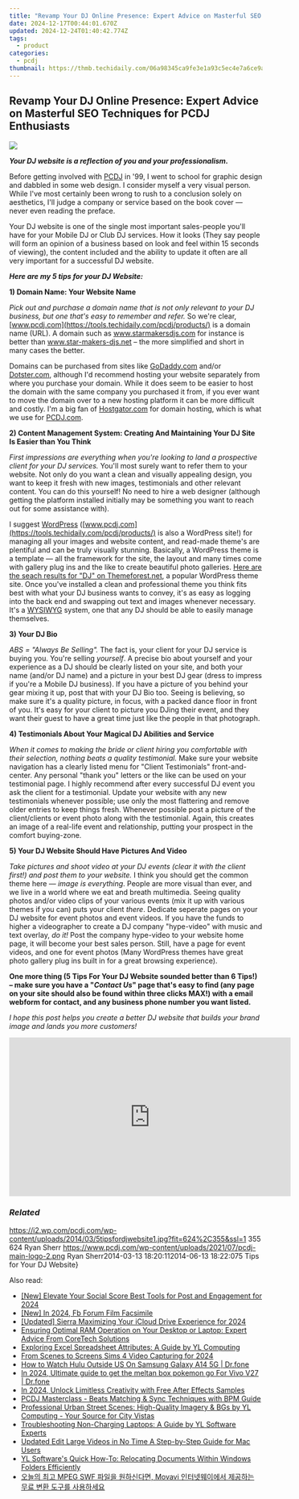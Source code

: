 ```yaml
---
title: "Revamp Your DJ Online Presence: Expert Advice on Masterful SEO Techniques for PCDJ Enthusiasts"
date: 2024-12-17T00:44:01.670Z
updated: 2024-12-24T01:40:42.774Z
tags:
  - product
categories:
  - pcdj
thumbnail: https://thmb.techidaily.com/06a98345ca9fe3e1a93c5ec4e7a6ce9ab8cdccc3cf8688a6e23a67576ab70a4f.jpg
---
```


## Revamp Your DJ Online Presence: Expert Advice on Masterful SEO Techniques for PCDJ Enthusiasts

[![](https://i2.wp.com/pcdj.com/wp-content/uploads/2014/03/5tipsfordjwebsite1.jpg?resize=624%2C270&ssl=1)](https://i2.wp.com/pcdj.com/wp-content/uploads/2014/03/5tipsfordjwebsite1.jpg?fit=624%2C355&ssl=1 "5tipsfordjwebsite")

  
_**Your DJ website is a reflection of you and your professionalism.**_ 

Before getting involved with [PCDJ](https://tools.techidaily.com/pcdj/products/) in '99, I went to school for graphic design and dabbled in some web design. I consider myself a very visual person.  While I've most certainly been wrong to rush to a conclusion solely on aesthetics, I'll judge a company or service based on the book cover — never even reading the preface. 

 Your DJ website is one of the single most important sales-people you'll have for your Mobile DJ or Club DJ services. How it looks (They say people will form an opinion of a business based on look and feel within 15 seconds of viewing), the content included and the ability to update it often are all very important for a successful DJ website.  

_**Here are my 5 tips for your DJ Website:**_  

**1) Domain Name: Your Website Name** 

_Pick out and purchase a domain name that is not only relevant to your DJ business, but one that's easy to remember and refer._  So we're clear, [www.pcdj.com](https://tools.techidaily.com/pcdj/products/) is a domain name (URL). A domain such as www.starmakersdjs.com for instance is better than www.star-makers-djs.net – the more simplified and short in many cases the better. 

 Domains can be purchased from sites like [GoDaddy.com](http://godaddy.com/) and/or [Dotster.com](http://dotster.com), although I'd recommend hosting your website separately from where you purchase your domain. While it does seem to be easier to host the domain with the same company you purchased it from, if you ever want to move the domain over to a new hosting platform it can be more difficult and costly. I'm a big fan of [Hostgator.com](http://hostgator.com) for domain hosting, which is what we use for [PCDJ.com](https://tools.techidaily.com/pcdj/products/).

**2) Content Management System: Creating And Maintaining Your DJ Site Is Easier than You Think** 

_First impressions are everything when you're looking to land a prospective client for your DJ services._ You'll most surely want to refer them to your website. Not only do you want a clean and visually appealing design, you want to keep it fresh with new images, testimonials and other relevant content. You can do this yourself! No need to hire a web designer (although getting the platform installed initially may be something you want to reach out for some assistance with). 

 I suggest [WordPress](http://wordpress.org/) ([www.pcdj.com](https://tools.techidaily.com/pcdj/products/) is also a WordPress site!) for managing all your images and website content, and read-made theme's are plentiful and can be truly visually stunning. Basically, a WordPress theme is a template — all the framework for the site, the layout and many times come with gallery plug ins and the like to create beautiful photo galleries. [Here are the seach results for "DJ" on Themeforest.net](http://themeforest.net/search?category=wordpress&direction=desc&order%5Fby=best-match&term=dj&utf8=%E2%9C%93), a popular WordPress theme site. Once you've installed a clean and professional theme you think fits best with what your DJ business wants to convey, it's as easy as logging into the back end and swapping out text and images whenever necessary. It's a [WYSIWYG](http://en.wikipedia.org/wiki/WYSIWYG) system, one that any DJ should be able to easily manage themselves. 

**3) Your DJ Bio** 

_ABS = "Always Be Selling"._  The fact is, your client for your DJ service is buying you. You're selling _yourself_. A precise bio about yourself and your experience as a DJ should be clearly listed on your site, and both your name (and/or DJ name) and a picture in your best DJ gear (dress to impress if you're a Mobile DJ business). If you have a picture of you behind your gear mixing it up, post that with your DJ Bio too. Seeing is believing, so make sure it's a quality picture, in focus, with a packed dance floor in front of you. It's easy for your client to picture you DJing their event, and they want their guest to have a great time just like the people in that photograph.

**4) Testimonials About Your Magical DJ Abilities and Service** 

_When it comes to making the bride or client hiring you comfortable with their selection, nothing beats a quality testimonial._ Make sure your website navigation has a clearly listed menu for "Client Testimonials" front-and-center. Any personal "thank you" letters or the like can be used on your testimonial page. I highly recommend after every successful DJ event you ask the client for a testimonial. Update your website with any new testimonials whenever possible; use only the most flattering and remove older entries to keep things fresh. Whenever possible post a picture of the client/clients or event photo along with the testimonial. Again, this creates an image of a real-life event and relationship, putting your prospect in the comfort buying-zone. 

**5) Your DJ Website Should Have Pictures And Video** 

_Take pictures and shoot video at your DJ events (clear it with the client first!) and post them to your website._  I think you should get the common theme here — _image is everything_. People are more visual than ever, and we live in a world where we eat and breath multimedia. Seeing quality photos and/or video clips of your various events (mix it up with various themes if you can) puts your client _there_. Dedicate seperate pages on your DJ website for event photos and event videos. If you have the funds to higher a videographer to create a DJ company "hype-video" with music and text overlay, _do it!_  Post the company hype-video to your website home page, it will become your best sales person. Still, have a page for event videos, and one for event photos (Many WordPress themes have great photo gallery plug ins built in for a great browsing experience).   

**One more thing (5 Tips For Your DJ Website sounded better than 6 Tips!) – make sure you have a "_Contact Us_" page that's easy to find (any page on your site should also be found within three clicks MAX!) with a email webform for contact, and any business phone number you want listed.** 

_I hope this post helps you create a better DJ website that builds your brand image and lands you more customers!_

<!-- affiliate ads begin -->
<iframe width="560" height="315" src="https://www.youtube.com/embed/ITtcSWvS8bo?si=4M4BfMgaabrW6148" title="YouTube video player" frameborder="0" allow="accelerometer; autoplay; clipboard-write; encrypted-media; gyroscope; picture-in-picture; web-share" referrerpolicy="strict-origin-when-cross-origin" allowfullscreen></iframe>
<!-- affiliate ads end -->

### _Related_

https://i2.wp.com/pcdj.com/wp-content/uploads/2014/03/5tipsfordjwebsite1.jpg?fit=624%2C355&ssl=1 355 624 Ryan Sherr https://www.pcdj.com/wp-content/uploads/2021/07/pcdj-main-logo-2.png Ryan Sherr2014-03-13 18:20:112014-06-13 18:22:075 Tips for Your DJ Website}

<ins class="adsbygoogle"
     style="display:block"
     data-ad-format="autorelaxed"
     data-ad-client="ca-pub-7571918770474297"
     data-ad-slot="1223367746"></ins>

<ins class="adsbygoogle"
     style="display:block"
     data-ad-client="ca-pub-7571918770474297"
     data-ad-slot="8358498916"
     data-ad-format="auto"
     data-full-width-responsive="true"></ins>

<span class="atpl-alsoreadstyle">Also read:</span>
<div><ul>
<li><a href="https://instagram-video-recordings.techidaily.com/new-elevate-your-social-score-best-tools-for-post-and-engagement-for-2024/"><u>[New] Elevate Your Social Score Best Tools for Post and Engagement for 2024</u></a></li>
<li><a href="https://facebook-video-content.techidaily.com/new-in-2024-fb-forum-film-facsimile/"><u>[New] In 2024, Fb Forum Film Facsimile</u></a></li>
<li><a href="https://article-knowledge.techidaily.com/updated-sierra-maximizing-your-icloud-drive-experience-for-2024/"><u>[Updated] Sierra Maximizing Your iCloud Drive Experience for 2024</u></a></li>
<li><a href="https://win-cloud.techidaily.com/ensuring-optimal-ram-operation-on-your-desktop-or-laptop-expert-advice-from-coretech-solutions/"><u>Ensuring Optimal RAM Operation on Your Desktop or Laptop: Expert Advice From CoreTech Solutions</u></a></li>
<li><a href="https://win-cloud.techidaily.com/exploring-excel-spreadsheet-attributes-a-guide-by-yl-computing/"><u>Exploring Excel Spreadsheet Attributes: A Guide by YL Computing</u></a></li>
<li><a href="https://video-screen-grab.techidaily.com/from-scenes-to-screens-sims-4-video-capturing-for-2024/"><u>From Scenes to Screens Sims 4 Video Capturing for 2024</u></a></li>
<li><a href="https://change-location.techidaily.com/how-to-watch-hulu-outside-us-on-samsung-galaxy-a14-5g-drfone-by-drfone-virtual-android/"><u>How to Watch Hulu Outside US On Samsung Galaxy A14 5G | Dr.fone</u></a></li>
<li><a href="https://change-location.techidaily.com/in-2024-ultimate-guide-to-get-the-meltan-box-pokemon-go-for-vivo-v27-drfone-by-drfone-virtual-android/"><u>In 2024, Ultimate guide to get the meltan box pokemon go For Vivo V27 | Dr.fone</u></a></li>
<li><a href="https://fox-http.techidaily.com/in-2024-unlock-limitless-creativity-with-free-after-effects-samples/"><u>In 2024, Unlock Limitless Creativity with Free After Effects Samples</u></a></li>
<li><a href="https://win-cloud.techidaily.com/pcdj-masterclass-beats-matching-and-sync-techniques-with-bpm-guide/"><u>PCDJ Masterclass - Beats Matching & Sync Techniques with BPM Guide</u></a></li>
<li><a href="https://win-cloud.techidaily.com/professional-urban-street-scenes-high-quality-imagery-and-bgs-by-yl-computing-your-source-for-city-vistas/"><u>Professional Urban Street Scenes: High-Quality Imagery & BGs by YL Computing - Your Source for City Vistas</u></a></li>
<li><a href="https://win-cloud.techidaily.com/troubleshooting-non-charging-laptops-a-guide-by-yl-software-experts/"><u>Troubleshooting Non-Charging Laptops: A Guide by YL Software Experts</u></a></li>
<li><a href="https://ai-vdieo-software.techidaily.com/updated-edit-large-videos-in-no-time-a-step-by-step-guide-for-mac-users/"><u>Updated Edit Large Videos in No Time A Step-by-Step Guide for Mac Users</u></a></li>
<li><a href="https://win-cloud.techidaily.com/yl-softwares-quick-how-to-relocating-documents-within-windows-folders-efficiently/"><u>YL Software's Quick How-To: Relocating Documents Within Windows Folders Efficiently</u></a></li>
<li><a href="https://tech-revival.techidaily.com/mpeg-swf-movavi/"><u>오늘의 최고 MPEG SWF 파일을 원하신다면, Movavi 인터넷웨이에서 제공하는 무료 변환 도구를 사용하세요</u></a></li>
</ul></div>

